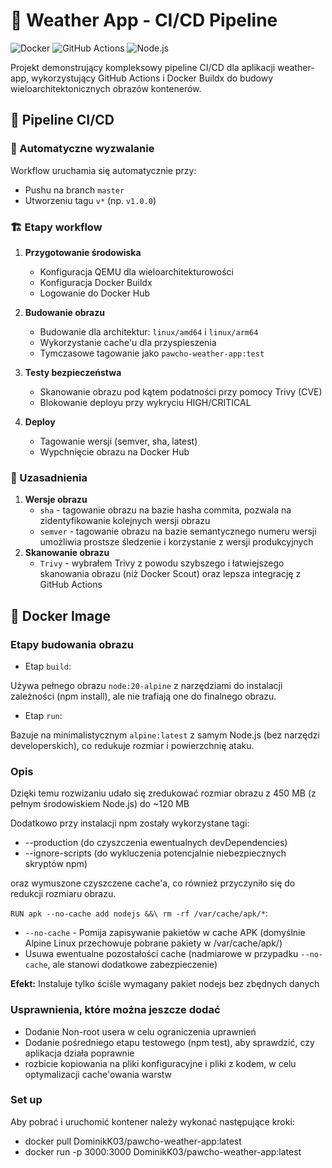 # 🚀 Weather App - CI/CD Pipeline

![Docker](https://img.shields.io/badge/Docker-2CA5E0?style=for-the-badge&logo=docker&logoColor=white)
![GitHub Actions](https://img.shields.io/badge/GitHub_Actions-2088FF?style=for-the-badge&logo=github-actions&logoColor=white)
![Node.js](https://img.shields.io/badge/Node.js-339933?style=for-the-badge&logo=nodedotjs&logoColor=white)

Projekt demonstrujący kompleksowy pipeline CI/CD dla aplikacji weather-app, wykorzystujący GitHub Actions i Docker Buildx do budowy wieloarchitektonicznych obrazów kontenerów.




## 🔧 Pipeline CI/CD

### 🔄 Automatyczne wyzwalanie

Workflow uruchamia się automatycznie przy:
- Pushu na branch `master`
- Utworzeniu tagu `v*` (np. `v1.0.0`)

### 🏗 Etapy workflow

1. **Przygotowanie środowiska**
    - Konfiguracja QEMU dla wieloarchitekturowości
    - Konfiguracja Docker Buildx
    - Logowanie do Docker Hub

2. **Budowanie obrazu**
    - Budowanie dla architektur: `linux/amd64` i `linux/arm64`
    - Wykorzystanie cache'u dla przyspieszenia
    - Tymczasowe tagowanie jako `pawcho-weather-app:test`

3. **Testy bezpieczeństwa**
    - Skanowanie obrazu pod kątem podatności przy pomocy Trivy (CVE)
    - Blokowanie deployu przy wykryciu HIGH/CRITICAL

4. **Deploy**
    - Tagowanie wersji (semver, sha, latest)
    - Wypchnięcie obrazu na Docker Hub

### 📝 Uzasadnienia
1. **Wersje obrazu**
    - `sha` - tagowanie obrazu na bazie hasha commita, pozwala na zidentyfikowanie kolejnych wersji obrazu
    - `semver` - tagowanie obrazu na bazie semantycznego numeru wersji umożliwia prostsze śledzenie i korzystanie z wersji produkcyjnych
2. **Skanowanie obrazu**
    - `Trivy` - wybrałem Trivy z powodu szybszego i łatwiejszego skanowania obrazu (niż Docker Scout) oraz lepsza integrację z GitHub Actions

## 🐋 Docker Image

### Etapy budowania obrazu

- Etap `build`: 

Używa pełnego obrazu `node:20-alpine` z narzędziami do instalacji zależności (npm install), ale nie trafiają one do finalnego obrazu.
- Etap `run`:

Bazuje na minimalistycznym `alpine:latest` z samym Node.js (bez narzędzi developerskich), co redukuje rozmiar i powierzchnię ataku.

### Opis

Dzięki temu rozwizaniu udało się zredukować rozmiar obrazu z 450 MB (z pełnym środowiskiem Node.js) do ~120 MB 

Dodatkowo przy instalacji npm zostały wykorzystane tagi: 
   - --production (do czyszczenia ewentualnych devDependencies) 
   - --ignore-scripts (do wykluczenia potencjalnie niebezpiecznych skryptów npm)

oraz wymuszone czyszczene cache'a, co również przyczyniło się do redukcji rozmiaru obrazu.

`RUN apk --no-cache add nodejs &&\
    rm -rf /var/cache/apk/*`:
- `--no-cache` - Pomija zapisywanie pakietów w cache APK (domyślnie Alpine Linux przechowuje pobrane pakiety w /var/cache/apk/)
- Usuwa ewentualne pozostałości cache (nadmiarowe w przypadku `--no-cache`, ale stanowi dodatkowe zabezpieczenie)

**Efekt:** Instaluje tylko ściśle wymagany pakiet nodejs bez zbędnych danych  

### Usprawnienia, które można jeszcze dodać

- Dodanie Non-root usera w celu ograniczenia uprawnień
- Dodanie pośredniego etapu testowego (npm test), aby sprawdzić, czy aplikacja działa poprawnie
- rozbicie kopiowania na pliki konfiguracyjne i pliki z kodem, w celu optymalizacji cache'owania warstw

### Set up
Aby pobrać i uruchomić kontener należy wykonać następujące kroki:

- docker pull DominikK03/pawcho-weather-app:latest
- docker run -p 3000:3000 DominikK03/pawcho-weather-app:latest